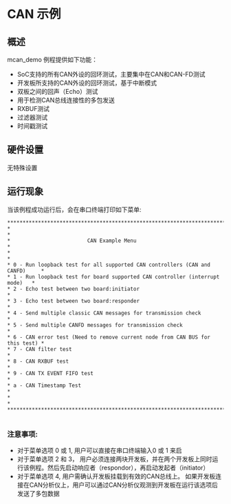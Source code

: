# CAN 示例

## 概述

mcan_demo 例程提供如下功能：
- SoC支持的所有CAN外设的回环测试，主要集中在CAN和CAN-FD测试
- 开发板所支持的CAN外设的回环测试，基于中断模式
- 双板之间的回声（Echo）测试
- 用于检测CAN总线连接性的多包发送
- RXBUF测试
- 过滤器测试
- 时间戳测试

## 硬件设置

无特殊设置

## 运行现象

当该例程成功运行后，会在串口终端打印如下菜单:

```console
*******************************************************************************
*                                                                             *
*                         CAN Example Menu                                    *
*                                                                             *
* 0 - Run loopback test for all supported CAN controllers (CAN and CANFD)     *
* 1 - Run loopback test for board supported CAN controller (interrupt mode)   *
* 2 - Echo test between two board:initiator                                   *
* 3 - Echo test between two board:responder                                   *
* 4 - Send multiple classic CAN messages for transmission check               *
* 5 - Send multiple CANFD messages for transmission check                     *
* 6 - CAN error test (Need to remove current node from CAN BUS for this test) *
* 7 - CAN filter test                                                         *
* 8 - CAN RXBUF test                                                          *
* 9 - CAN TX EVENT FIFO test                                                  *
* a - CAN Timestamp Test                                                      *
*                                                                             *
*******************************************************************************


```

### 注意事项:

- 对于菜单选项 0 或 1, 用户可以直接在串口终端输入0 或 1 来启
- 对于菜单选项 2 和 3， 用户必须连接两块开发板，并在两个开发板上同时运行该例程。然后先启动响应者（respondor），再启动发起者（initiator）
- 对于菜单选项 4, 用户需确认开发板挂载到有效的CAN总线上。 如果开发板连接在CAN分析仪上，用户可以通过CAN分析仪观测到开发板在运行该选项后发送了多包数据
